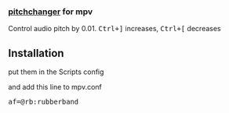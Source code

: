 ### [pitchchanger](./pitchchanger.lua) for mpv

Control audio pitch by 0.01.
<kbd>Ctrl+]</kbd> increases,
<kbd>Ctrl+[</kbd> decreases 


## Installation

put them in the Scripts config

and add this line to mpv.conf

<kbd>af=@rb:rubberband</kbd>

